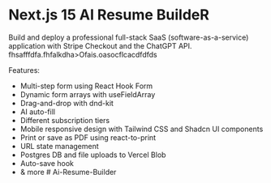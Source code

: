 # Next.js 15 AI Resume BuildeR
Build and deploy a professional  full-stack SaaS (software-as-a-service) application with Stripe Checkout and the ChatGPT API.  fhsafffdfa.fhfalkdha>Ofais.oasocflcacdfdfds

Features:
- Multi-step form using React Hook Form
- Dynamic form arrays with useFieldArray
- Drag-and-drop with dnd-kit
- AI auto-fill
- Different subscription tiers
- Mobile responsive design with Tailwind CSS and Shadcn UI components
- Print or save as PDF using react-to-print
- URL state management
- Postgres DB and file uploads to Vercel Blob
- Auto-save hook
- & more
#   A i - R e s u m e - B u i l d e r 
 
 
